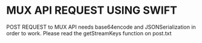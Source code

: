 # MUX API REQUEST USING SWIFT
POST REQUEST to MUX API needs base64encode and JSONSerialization in order to work. 
Please read the getStreamKeys function on post.txt
